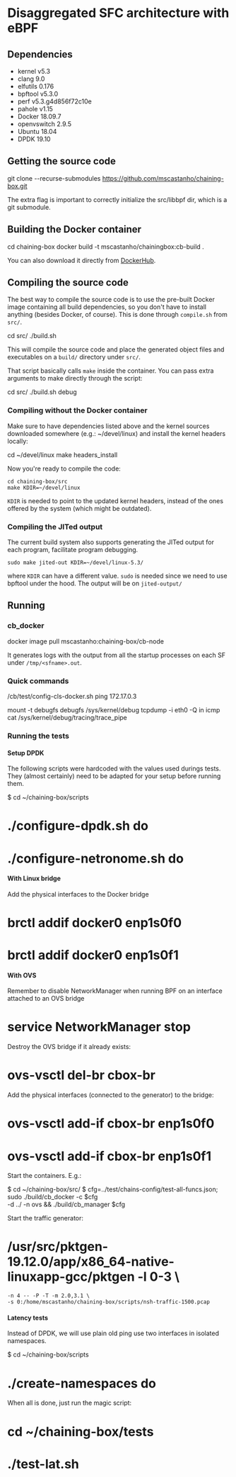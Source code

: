 # Disaggregated SFC architecture with eBPF

## Dependencies

  - kernel v5.3
  - clang 9.0
  - elfutils 0.176
  - bpftool v5.3.0
  - perf v5.3.g4d856f72c10e
  - pahole v1.15
  - Docker 18.09.7
  - openvswitch 2.9.5
  - Ubuntu 18.04
  - DPDK 19.10

## Getting the source code

  git clone  --recurse-submodules https://github.com/mscastanho/chaining-box.git

The extra flag is important to correctly initialize the src/libbpf dir, which is
a git submodule.

## Building the Docker container

  cd chaining-box
  docker build -t mscastanho/chainingbox:cb-build .

You can also download it directly from  [DockerHub](https://cloud.docker.com/repository/docker/mscastanho/chainingbox/general).

## Compiling the source code

The best way to compile the source code is to use the pre-built Docker image
containing all build dependencies, so you don't have to install anything (besides
Docker, of course). This is done through `compile.sh` from `src/`.

  cd src/
  ./build.sh

This will compile the source code and place the generated object files and executables
on a `build/` directory under `src/`.

That script basically calls `make` inside the container. You can pass extra arguments to
make directly through the script:

  cd src/
  ./build.sh debug

### Compiling without the Docker container

Make sure to have dependencies listed above and the kernel sources downloaded
somewhere (e.g.: ~/devel/linux) and install the kernel headers locally:

  cd ~/devel/linux
  make headers_install

Now you're ready to compile the code:

    cd chaining-box/src
    make KDIR=~/devel/linux

`KDIR` is needed to point to the updated kernel headers, instead of the ones
offered by the system (which might be outdated).

### Compiling the JITed output

The current build system also supports generating the JITed output for each
program, facilitate program debugging.

    sudo make jited-out KDIR=~/devel/linux-5.3/

where `KDIR` can have a different value. `sudo` is needed since we need to use
bpftool under the hood. The output will be on `jited-output/`

## Running

### cb_docker

  docker image pull mscastanho:chaining-box/cb-node

It generates logs with the output from all the startup processes on each SF
under `/tmp/<sfname>.out`.

### Quick commands
/cb/test/config-cls-docker.sh
ping 172.17.0.3

mount -t debugfs debugfs /sys/kernel/debug
tcpdump -i eth0 -Q in icmp
cat /sys/kernel/debug/tracing/trace_pipe

### Running the tests

#### Setup DPDK

The following scripts were hardcoded with the values used durings tests.
They (almost certainly) need to be adapted for your setup before running them.

  $ cd ~/chaining-box/scripts
  # ./configure-dpdk.sh do
  # ./configure-netronome.sh do

#### With Linux bridge
Add the physical interfaces to the Docker bridge

  # brctl addif docker0 enp1s0f0
  # brctl addif docker0 enp1s0f1

#### With OVS
Remember to disable NetworkManager when running BPF on an interface attached to an OVS bridge

  # service NetworkManager stop

Destroy the OVS bridge if it already exists:

  # ovs-vsctl del-br cbox-br

Add the physical interfaces (connected to the generator) to the bridge:

  # ovs-vsctl add-if cbox-br enp1s0f0
  # ovs-vsctl add-if cbox-br enp1s0f1

Start the containers. E.g.:

  $ cd ~/chaining-box/src/
  $ cfg=../test/chains-config/test-all-funcs.json; sudo ./build/cb_docker -c $cfg \
    -d ../ -n ovs && ./build/cb_manager $cfg

Start the traffic generator:

  # /usr/src/pktgen-19.12.0/app/x86_64-native-linuxapp-gcc/pktgen -l 0-3 \
    -n 4 -- -P -T -m 2.0,3.1 \
    -s 0:/home/mscastanho/chaining-box/scripts/nsh-traffic-1500.pcap

#### Latency tests

Instead of DPDK, we will use plain old ping use two interfaces in isolated namespaces.

  $ cd ~/chaining-box/scripts
  # ./create-namespaces do
  
When all is done, just run the magic script:

  # cd ~/chaining-box/tests
  # ./test-lat.sh

